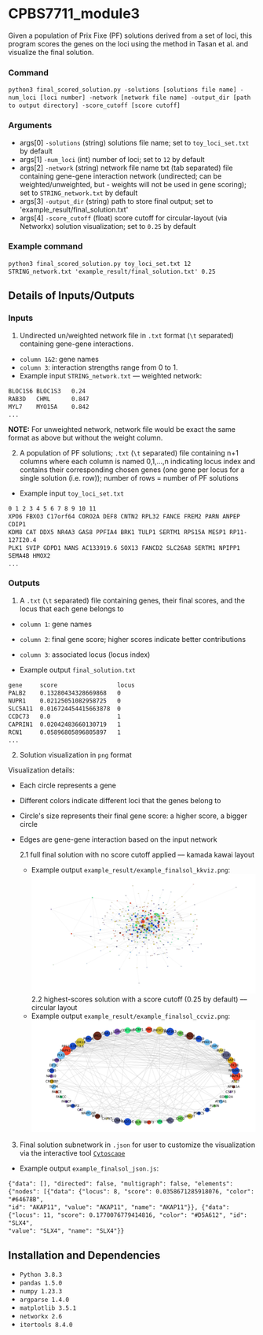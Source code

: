 # CPBS7711_module3
Given a population of Prix Fixe (PF) solutions derived from a set of loci, this program scores the genes on the loci using the method in Tasan et al. and visualize the final solution.

### Command
```{r} 
python3 final_scored_solution.py -solutions [solutions file name] -num_loci [loci number] -network [network file name] -output_dir [path to output directory] -score_cutoff [score cutoff]    
```

### Arguments
- args[0] `-solutions` (string) solutions file name; set to `toy_loci_set.txt` by default
- args[1] `-num_loci` (int) number of loci; set to `12` by default 
- args[2] `-network`  (string) network file name txt (tab separated) file containing gene-gene interaction network (undirected; can be weighted/unweighted, but - weights will not be used in gene scoring); set to `STRING_network.txt` by default
- args[3] `-output_dir` (string) path to store final output; set to 'example_result/final_solution.txt'
- args[4] `-score_cutoff` (float) score cutoff for circular-layout (via Networkx) solution visualization; set to `0.25` by default

### Example command
```{r}
python3 final_scored_solution.py toy_loci_set.txt 12 STRING_network.txt 'example_result/final_solution.txt' 0.25
```

## Details of Inputs/Outputs
### Inputs
1. Undirected un/weighted network file in `.txt` format (`\t` separated) containing gene-gene interactions.
  - `column 1&2`: gene names
  - `column 3`: interaction strengths range from 0 to 1.
  - Example input `STRING_network.txt` –– weighted network:
```{r}
BLOC1S6 BLOC1S3	  0.24
RAB3D   CHML      0.847
MYL7    MYO15A    0.842
...
```
**NOTE:** For unweighted network, network file would be exact the same format as above but without the weight column.

2. A population of PF solutions; `.txt` (`\t` separated) file containing n+1 columns where each column is named 0,1,...,n indicating locus index and contains their corresponding chosen genes (one gene per locus for a single solution (i.e. row)); number of rows = number of PF solutions 
  - Example input `toy_loci_set.txt`
```{r}
0 1 2 3 4 5 6 7 8 9 10 11
XPO6 FBXO3 C17orf64 CORO2A DEF8 CNTN2 RPL32 FANCE FREM2 PARN ANPEP CDIP1
KDM8 CAT DDX5 NR4A3 GAS8 PPFIA4 BRK1 TULP1 SERTM1 RPS15A MESP1 RP11-127I20.4
PLK1 SVIP GDPD1 NANS AC133919.6 SOX13 FANCD2 SLC26A8 SERTM1 NPIPP1 SEMA4B HMOX2
...
```

### Outputs
1. A `.txt` (`\t` separated) file containing genes, their final scores, and the locus that each gene belongs to
- `column 1`: gene names
- `column 2`: final gene score; higher scores indicate better contributions 
- `column 3`: associated locus (locus index)

- Example output `final_solution.txt`
```{r}
gene     score                 locus
PALB2    0.13280434328669868   0
NUPR1    0.02125051082958725   0
SLC5A11  0.016724454415663878  0
CCDC73   0.0                   1
CAPRIN1  0.02042483660130719   1
RCN1     0.05896805896805897   1
...
```
2. Solution visualization in `png` format

Visualization details:
  - Each circle represents a gene
  - Different colors indicate different loci that the genes belong to
  - Circle's size represents their final gene score: a higher score, a bigger circle
  - Edges are gene-gene interaction based on the input network

    2.1 full final solution with no score cutoff applied –– kamada kawai layout
      - Example output `example_result/example_finalsol_kkviz.png`:
      ![alt text](https://github.com/KewalinSamart/CPBS7711_module3/blob/main/example_result/example_finalsol_kkviz.png?raw=true)
    2.2 highest-scores solution with a score cutoff (0.25 by default) –– circular layout
      - Example output `example_result/example_finalsol_ccviz.png`:
      ![alt text](https://github.com/KewalinSamart/CPBS7711_module3/blob/main/example_result/example_finalsol_ccviz.png?raw=true)

3. Final solution subnetwork in `.json` for user to customize the visualization via the interactive tool [`Cytoscape`](https://cytoscape.org/) 
  - Example output `example_finalsol_json.js`:
 ```{r}
 {"data": [], "directed": false, "multigraph": false, "elements": {"nodes": [{"data": {"locus": 8, "score": 0.0358671285918076, "color": "#64678B", 
 "id": "AKAP11", "value": "AKAP11", "name": "AKAP11"}}, {"data": {"locus": 11, "score": 0.1770076779414816, "color": "#D5A612", "id": "SLX4", 
 "value": "SLX4", "name": "SLX4"}}
 ```
 

## Installation and Dependencies
- `Python 3.8.3`
- `pandas 1.5.0`
- `numpy 1.23.3`
- `argparse 1.4.0`
- `matplotlib 3.5.1`
- `networkx 2.6`
- `itertools 8.4.0`

